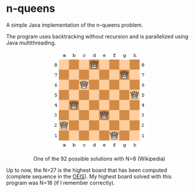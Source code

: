 # n-queens
A simple Java implementation of the n-queens problem.

The program uses backtracking without recursion and is parallelized using Java multithreading.

<p align="center"><img width=50% src="img.png"></p>
<p align="center">One of the 92 possible solutions with N=8 (Wikipedia)</p>

Up to now, the N=27 is the highest board that has been computed (complete sequence in the [OEIS](https://oeis.org/A002562)). My highest board solved with this program was N=18 (if I remember correctly).
